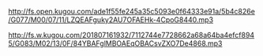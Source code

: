 http://fs.open.kugou.com/ade1f55fe245a35c5093e0f64333e91a/5b4c826e/G077/M00/07/11/LZQEAFguky2AU7OFAEHk-4CpoG8440.mp3

http://fs.w.kugou.com/201807161932/7112744e7728662a68a64ba4efcf8945/G083/M02/13/0F/84YBAFglMBOAEqOBACsvZXO7De4868.mp3